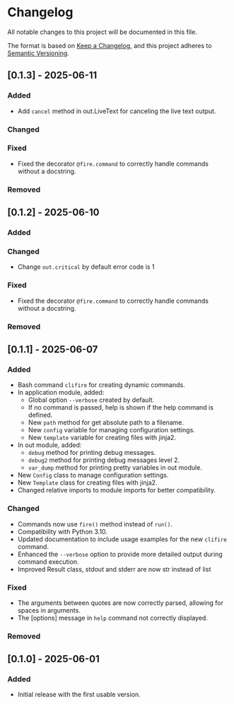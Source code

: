 # Changelog

All notable changes to this project will be documented in this file.

The format is based on [Keep a Changelog](https://keepachangelog.com/en/1.0.0/), and this project adheres to [Semantic Versioning](https://semver.org/spec/v2.0.0.html).

## [0.1.3] - 2025-06-11

### Added
- Add `cancel` method in out.LiveText for canceling the live text output.

### Changed

### Fixed
- Fixed the decorator `@fire.command` to correctly handle commands without a docstring.

### Removed

## [0.1.2] - 2025-06-10

### Added

### Changed
- Change `out.critical` by default error code is 1

### Fixed
- Fixed the decorator `@fire.command` to correctly handle commands without a docstring.

### Removed


## [0.1.1] - 2025-06-07

### Added
- Bash command `clifire`  for creating dynamic commands.
- In application module, added:
  - Global option `--verbose` created by default.
  - If no command is passed, help is shown if the help command is defined.
  - New `path` method for get absolute path to a filename.
  - New `config` variable for managing configuration settings.
  - New `template` variable for creating files with jinja2.
- In out module, added:
  - `debug` method for printing debug messages.
  - `debug2` method for printing debug messages level 2.
  - `var_dump` method for printing pretty variables in out module.
- New `Config` class to manage configuration settings.
- New `Template` class for creating files with jinja2.
- Changed relative imports to module imports for better compatibility.

### Changed
- Commands now use `fire()` method instead of `run()`.
- Compatibility with Python 3.10.
- Updated documentation to include usage examples for the new `clifire` command.
- Enhanced the `--verbose` option to provide more detailed output during command execution.
- Improved Result class, stdout and stderr are now str instead of list

### Fixed
- The arguments between quotes are now correctly parsed, allowing for spaces in arguments.
- The [options] message in `help` command not correctly displayed.

### Removed

## [0.1.0] - 2025-06-01

### Added
- Initial release with the first usable version.
